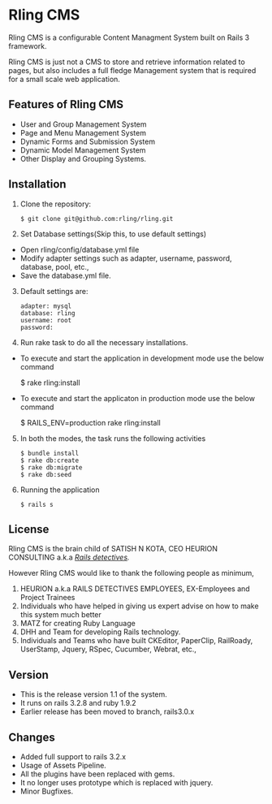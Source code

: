 Rling CMS
================================

Rling CMS is a configurable Content Managment System built on Rails 3 framework. 

Rling CMS is just not a CMS to store and retrieve information related to pages, but also includes a full fledge Management system that is required for a small scale web application.


Features of Rling CMS
-------------------------

* User and Group Management System
* Page and Menu Management System
* Dynamic Forms and Submission System
* Dynamic Model Management System
* Other Display and Grouping Systems.


Installation
-------------------------------

1.  Clone the repository:

        $ git clone git@github.com:rling/rling.git

2.  Set Database settings(Skip this, to use default settings)

   - Open rling/config/database.yml file
   - Modify adapter settings such as adapter, username, password, database, pool, etc.,
   - Save the database.yml file.

3.  Default settings are:

        adapter: mysql
        database: rling
        username: root
        password: 

4.  Run rake task to do all the necessary installations.


   - To execute and start the application in development mode use the below command

        $ rake rling:install

   - To execute and start the applicaton in production mode use the below command

        $ RAILS_ENV=production rake rling:install

5.  In both the modes, the task runs the following activities

        $ bundle install
        $ rake db:create
        $ rake db:migrate
        $ rake db:seed

6.  Running the application

        $ rails s


License
-------------------------------

Rling CMS is the brain child of SATISH N KOTA, CEO HEURION CONSULTING a.k.a 
*[Rails detectives](http://www.heurion.com).*

However Rling CMS would like to thank the following people as minimum,

   1. HEURION a.k.a RAILS DETECTIVES EMPLOYEES, EX-Employees and Project Trainees
   2. Individuals who have helped in giving us expert advise on how to make this system much better
   3. MATZ for creating Ruby Language
   4. DHH and Team for developing Rails technology.
   5. Individuals and Teams who have built CKEditor, PaperClip, RailRoady, UserStamp, Jquery, RSpec, Cucumber, Webrat, etc.,


Version
-------------------------------
*  This is the release version 1.1 of the system.
*  It runs on rails 3.2.8 and ruby 1.9.2
*  Earlier release has been moved to branch, rails3.0.x



Changes
-------------------------------

*  Added full support to rails 3.2.x
*  Usage of Assets Pipeline.
*  All the plugins have been replaced with gems.
*  It no longer uses prototype which is replaced with jquery.
*  Minor Bugfixes.
 

